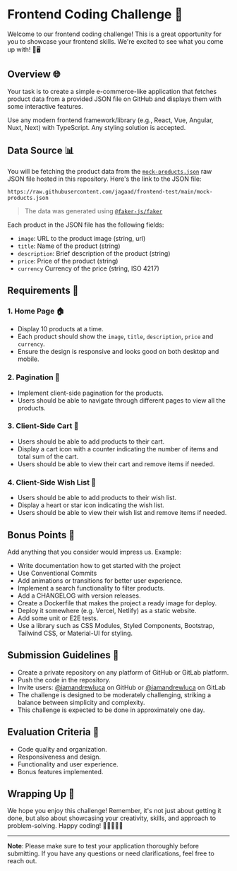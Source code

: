 # Frontend Coding Challenge 🚀

Welcome to our frontend coding challenge! This is a great opportunity for you to showcase your frontend skills.
We're excited to see what you come up with! 🎨🖥️

## Overview 🌐

Your task is to create a simple e-commerce-like application that fetches product data
from a provided JSON file on GitHub and displays them with some interactive features.

Use any modern frontend framework/library (e.g., React, Vue, Angular, Nuxt, Next) with TypeScript.
Any styling solution is accepted.

## Data Source 📊

You will be fetching the product data from the [`mock-products.json`](mock-products.json) raw JSON file hosted in this repository.
Here's the link to the JSON file:

```text
https://raw.githubusercontent.com/jagaad/frontend-test/main/mock-products.json
```

> The data was generated using [`@faker-js/faker`](https://fakerjs.dev/)

Each product in the JSON file has the following fields:

- `image`: URL to the product image (string, url)
- `title`: Name of the product (string)
- `description`: Brief description of the product (string)
- `price`: Price of the product (string)
- `currency` Currency of the price (string, ISO 4217)

## Requirements 📝

### 1. Home Page 🏠

- Display 10 products at a time.
- Each product should show the `image`, `title`, `description`, `price` and `currency`.
- Ensure the design is responsive and looks good on both desktop and mobile.

### 2. Pagination 📄

- Implement client-side pagination for the products.
- Users should be able to navigate through different pages to view all the products.

### 3. Client-Side Cart 🛒

- Users should be able to add products to their cart.
- Display a cart icon with a counter indicating the number of items and total sum of the cart.
- Users should be able to view their cart and remove items if needed.

### 4. Client-Side Wish List 💖

- Users should be able to add products to their wish list.
- Display a heart or star icon indicating the wish list.
- Users should be able to view their wish list and remove items if needed.

## Bonus Points 🌟

Add anything that you consider would impress us. Example:

- Write documentation how to get started with the project
- Use Conventional Commits
- Add animations or transitions for better user experience.
- Implement a search functionality to filter products.
- Add a CHANGELOG with version releases.
- Create a Dockerfile that makes the project a ready image for deploy.
- Deploy it somewhere (e.g. Vercel, Netlify) as a static website.
- Add some unit or E2E tests.
- Use a library such as CSS Modules, Styled Components, Bootstrap, Tailwind CSS, or Material-UI for styling.

## Submission Guidelines 📮

- Create a private repository on any platform of GitHub or GitLab platform.
- Push the code in the repository.
- Invite users: [@iamandrewluca](https://github.com/iamandrewluca) on GitHub or [@iamandrewluca](https://gitlab.com/iamandrewluca) on GitLab 
- The challenge is designed to be moderately challenging, striking a balance between simplicity and complexity.
- This challenge is expected to be done in approximately one day.

## Evaluation Criteria 🧐

- Code quality and organization.
- Responsiveness and design.
- Functionality and user experience.
- Bonus features implemented.

## Wrapping Up 🎁

We hope you enjoy this challenge! Remember, it's not just about getting it done, but also about showcasing your creativity, skills, and approach to problem-solving. Happy coding! 🎉👩‍💻👨‍💻

---

**Note**: Please make sure to test your application thoroughly before submitting. If you have any questions or need clarifications, feel free to reach out.

